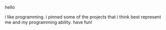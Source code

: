 hello

i like programming. i pinned some of the projects that i think best represent me and my programming ability. have fun!
